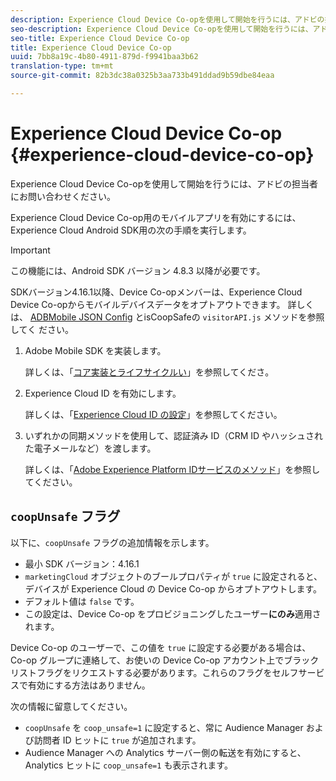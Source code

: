 ```yaml
---
description: Experience Cloud Device Co-opを使用して開始を行うには、アドビの担当者にお問い合わせください。
seo-description: Experience Cloud Device Co-opを使用して開始を行うには、アドビの担当者にお問い合わせください。
seo-title: Experience Cloud Device Co-op
title: Experience Cloud Device Co-op
uuid: 7bb8a19c-4b80-4911-879d-f9941baa3b62
translation-type: tm+mt
source-git-commit: 82b3dc38a0325b3aa733b491ddad9b59dbe84eaa

---
```



# Experience Cloud Device Co-op {#experience-cloud-device-co-op}

Experience Cloud Device Co-opを使用して開始を行うには、アドビの担当者にお問い合わせください。

Experience Cloud Device Co-op用のモバイルアプリを有効にするには、Experience Cloud Android SDK用の次の手順を実行します。

>[!IMPORTANT]
>
>この機能には、Android SDK バージョン 4.8.3 以降が必要です。

SDKバージョン4.16.1以降、Device Co-opメンバーは、Experience Cloud Device Co-opからモバイルデバイスデータをオプトアウトできます。 詳しくは、 [ADBMobile JSON Config](/help/android/configuration/json-config/json-config.md) とisCoopSafeの `visitorAPI.js` メソッドを参照してく [](https://docs.adobe.com/content/help/en/id-service/using/id-service-api/configurations/coopsafe.html)ださい。

1. Adobe Mobile SDK を実装します。

   詳しくは、「[コア実装とライフサイクルい](/help/android/getting-started/dev-qs.md)」を参照してくださ。
1. Experience Cloud ID を有効にします。

   詳しくは、「[Experience Cloud ID の設定](/help/android/c-marketing-cloud/mcvid.md)」を参照してください。
1. いずれかの同期メソッドを使用して、認証済み ID（CRM ID やハッシュされた電子メールなど）を渡します。

   詳しくは、「[Adobe Experience Platform IDサービスのメソッド](/help/android/c-marketing-cloud/mc-methods.md)」を参照してください。

## `coopUnsafe` フラグ

以下に、`coopUnsafe` フラグの追加情報を示します。

* 最小 SDK バージョン：4.16.1
* `marketingCloud` オブジェクトのブールプロパティが `true` に設定されると、デバイスが Experience Cloud の Device Co-op からオプトアウトします。
* デフォルト値は `false` です。
* この設定は、Device Co-op をプロビジョニングしたユーザー&#x200B;**にのみ**&#x200B;適用されます。

Device Co-op のユーザーで、この値を `true` に設定する必要がある場合は、Co-op グループに連絡して、お使いの Device Co-op アカウント上でブラックリストフラグをリクエストする必要があります。これらのフラグをセルフサービスで有効にする方法はありません。

次の情報に留意してください。

* `coopUnsafe` を `coop_unsafe=1` に設定すると、常に Audience Manager および訪問者 ID ヒットに `true` が追加されます。
* Audience Manager への Analytics サーバー側の転送を有効にすると、Analytics ヒットに `coop_unsafe=1` も表示されます。